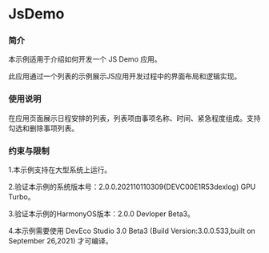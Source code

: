 #  JsDemo

### 简介

本示例适用于介绍如何开发一个 JS Demo 应用。

此应用通过一个列表的示例展示JS应用开发过程中的界面布局和逻辑实现。

### 使用说明

在应用页面展示日程安排的列表，列表项由事项名称、时间、紧急程度组成。支持勾选和删除事项列表。

### 约束与限制

1.本示例支持在大型系统上运行。

2.验证本示例的系统版本号：2.0.0.202110110309(DEVC00E1R53dexlog) GPU Turbo。

3.验证本示例的HarmonyOS版本：2.0.0 Devloper Beta3。

4.本示例需要使用 DevEco Studio 3.0 Beta3 (Build Version:3.0.0.533,built on September 26,2021) 才可编译。